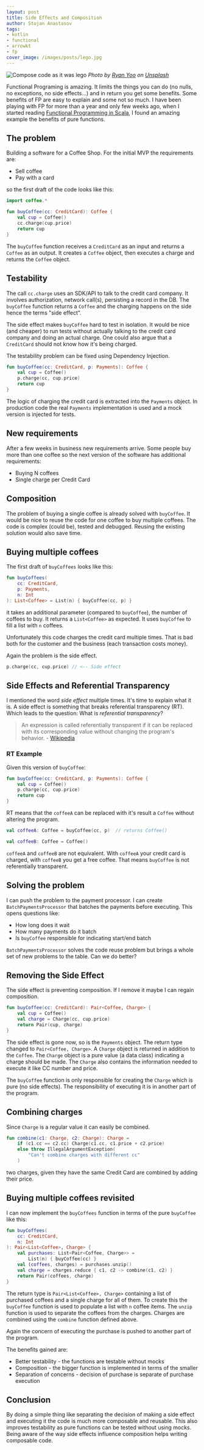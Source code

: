 ```yaml
---
layout: post
title: Side Effects and Composition
author: Stojan Anastasov
tags:
- kotlin
- functional
- arrowkt
- fp
cover_image: /images/posts/lego.jpg
---
```


![Compose code as it was lego](/images/posts/lego.jpg)
*Photo by [Ryan Yoo][ryan] on [Unsplash][unsplash]*

Functional Programing is amazing. It limits the things you can do (no nulls, no exceptions, no side effects...) and in return you get some benefits. Some benefits of FP are easy to explain and some not so much. I have been playing with FP for more than a year and only few weeks ago, when I started reading [Functional Programming in Scala][fp-scala], I found an amazing example the benefits of pure functions.

## The problem

Building a software for a Coffee Shop. For the initial MVP the requirements are:

- Sell coffee
- Pay with a card

so the first draft of the code looks like this:


```kotlin
import coffee.*

fun buyCoffee(cc: CreditCard): Coffee {
    val cup = Coffee()
    cc.charge(cup.price)
    return cup
}
```

The `buyCoffee` function receives a `CreditCard` as an input and returns a `Coffee` as an output. It creates a `Coffee` object, then executes a charge and returns the `Coffee` object.

## Testability

The call `cc.charge` uses an SDK/API to talk to the credit card company. It involves authorization, network call(s), persisting a record in the DB. The `buyCoffee` function returns a `Coffee` and the charging happens on the side hence the terms "side effect".

The side effect makes `buyCoffee` hard to test in isolation. It would be nice (and cheaper) to run tests without actually talking to the credit card company and doing an actual charge. One could also argue that a `CreditCard` should not know how it's being charged.

The testability problem can be fixed using Dependency Injection.

```kotlin
fun buyCoffee(cc: CreditCard, p: Payments): Coffee {
    val cup = Coffee()
    p.charge(cc, cup.price)
    return cup
}
```

The logic of charging the credit card is extracted into the `Payments` object. In production code the real `Payments` implementation is used and a mock version is injected for tests.

## New requirements

After a few weeks in business new requirements arrive. Some people buy more than one coffee so the next version of the software has additional requirements:

- Buying N coffees
- Single charge per Credit Card

## Composition

The problem of buying a single coffee is already solved with `buyCoffee`. It would be nice to reuse the code for one coffee to buy multiple coffees. The code is complex (could be), tested and debugged. Reusing the existing solution would also save time.

## Buying multiple coffees

The first draft of `buyCoffees` looks like this:

```kotlin
fun buyCoffees(
    cc: CreditCard,
    p: Payments,
    n: Int
): List<Coffee> = List(n) { buyCoffee(cc, p) }
```

it takes an additional parameter (compared to `buyCoffee`), the number of coffees to buy. It returns a `List<Coffee>` as expected. It uses `buyCoffee` to fill a list with `n` coffees.

Unfortunately this code charges the credit card multiple times. That is bad both for the customer and the business (each transaction costs money).

Again the problem is the side effect.

```kotlin
p.charge(cc, cup.price) // <-- Side effect
```

## Side Effects and Referential Transparency

I mentioned the word *side effect* multiple times. It's time to explain what it is. A side effect is something that breaks referential transparency (RT). Which leads to the question: What is *referential transparency*?

> An expression is called referentially transparent if it can be replaced with its corresponding value without changing the program's behavior. - [Wikipedia][wikipedia-rt]

### RT Example

Given this version of `buyCoffee`:

```kotlin
fun buyCoffee(cc: CreditCard, p: Payments): Coffee {
    val cup = Coffee()
    p.charge(cc, cup.price)
    return cup
}
```

RT means that the `coffeeA` can be replaced with it's result a `Coffee` without altering the program.

```kotlin
val coffeeA: Coffee = buyCoffee(cc, p)	// returns Coffee()

val coffeeB: Coffee = Coffee()
```

`coffeeA` and `coffeeB` are not equivalent. With `coffeeA` your credit card is charged, with `coffeeB` you get a free coffee. That means `buyCoffee` is not referentially transparent.

## Solving the problem

I can push the problem to the payment processor. I can create `BatchPaymentsProcessor` that batches the payments before executing. This opens questions like:

- How long does it wait
- How many payments do it batch
- Is `buyCoffee` responsible for indicating start/end batch

`BatchPaymentsProcessor` solves the code reuse problem but brings a whole set of new problems to the table. Can we do better?

## Removing the Side Effect

The side effect is preventing composition. If I remove it maybe I can regain composition.

```kotlin
fun buyCoffee(cc: CreditCard): Pair<Coffee, Charge> {
    val cup = Coffee()
    val charge = Charge(cc, cup.price)
    return Pair(cup, charge)
}
```

The side effect is gone now, so is the `Payments` object. The return type changed to `Pair<Coffee, Charge>`. A `Charge` object is returned in addition to the `Coffee`. The `Charge` object is a pure value (a data class) indicating a charge should be made. The `Charge` also contains the information needed to execute it like CC number and price.

The `buyCoffee` function is only responsible for creating the `Charge` which is pure (no side effects). The responsibility of executing it is in another part of the program.

## Combining charges

Since `Charge` is a regular value it can easily be combined.

```kotlin
fun combine(c1: Charge, c2: Charge): Charge =
    if (c1.cc == c2.cc) Charge(c1.cc, c1.price + c2.price)
    else throw IllegalArgumentException(
        "Can't combine charges with different cc"
    )
```

two charges, given they have the same Credit Card are combined by adding their price.

## Buying multiple coffees revisited

I can now implement the `buyCoffees` function in terms of the pure `buyCoffee` like this:

```kotlin
fun buyCoffees(
    cc: CreditCard,
    n: Int
): Pair<List<Coffee>, Charge> {
    val purchases: List<Pair<Coffee, Charge>> =
        List(n) { buyCoffee(cc) }
    val (coffees, charges) = purchases.unzip()
    val charge = charges.reduce { c1, c2 -> combine(c1, c2) }
    return Pair(coffees, charge)
}
```

The return type is `Pair<List<Coffee>, Charge>` containing a list of purchased coffees and a single charge for all of them. To create this the `buyCoffee` function is used to populate a list with `n` coffee items. The `unzip` function is used to separate the coffees from the charges. Charges are combined using the `combine` function defined above.

Again the concern of executing the purchase is pushed to another part of the program.

The benefits gained are:

- Better testability - the functions are testable without mocks
- Composition - the bigger function is implemented in terms of the smaller
- Separation of concerns - decision of purchase is separate of purchase execution

## Conclusion

By doing a simple thing like separating the decision of making a side effect and executing it the code is much more composable and reusable. This also improves testability as pure functions can be tested without using mocks. Being aware of the way side effects influence composition helps writing composable code.

[fp-scala]: https://www.manning.com/books/functional-programming-in-scala
[wikipedia-rt]: https://en.wikipedia.org/wiki/Referential_transparency
[ryan]: https://unsplash.com/@ryan_yoo
[unsplash]: https://unsplash.com/search/photos/lego
